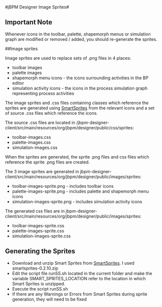 #jBPM Designer Image Sprites#

## Important Note

Whenever icons in the toolbar, palette, shapemorph menus or simulation graph are modified or removed / added, you should re-generate the sprites.

##Image sprites

Image sprites are used to replace sets of .png files in 4 places:

* toolbar images
* palette images
* shapemorph menu icons - the icons surrounding activities in the BP editor
* simulation activity icons - the icons in the process simulation graph representing process activities

The image sprites and .css files containing classes which reference the sprites are generated using [SmartSprites](http://csssprites.org/) from the relevant icons and a set of source .css files which reference the icons.

The source .css files are located in /jbpm-designer-client/src/main/resources/org/jbpm/designer/public/css/sprites:

* toolbar-images.css
* palette-images.css
* simulation-images.css

When the sprites are generated, the sprite .png files and css files which reference the sprite .png files are created. 

The 3 image sprites are generated in jbpm-designer-client/src/main/resources/org/jbpm/designer/public/images/sprites:

* toolbar-images-sprite.png - includes toolbar icons
* palette-images-sprite.png - includes palette and shapemorph menu icons
* simulation-images-sprite.png - includes simulation activity icons

The generated css files are in jbpm-designer-client/src/main/resources/org/jbpm/designer/public/images/sprites:

* toolbar-images-sprite.css
* palette-images-sprite.css
* simulation-images-sprite.css

## Generating the Sprites

* Download and unzip Smart Sprites from [SmartSprites](http://csssprites.org/). I used smartsprites-0.2.10.zip
* Edit the script file runSS.sh located in the current folder and make the variable SMART_SPRITES_LOCATION refer to the location in which Smart Sprites is unzipped.
* Execute the script runSS.sh
* If there are any Warnings or Errors from Smart Sprites during sprite generation, they will need to be fixed
